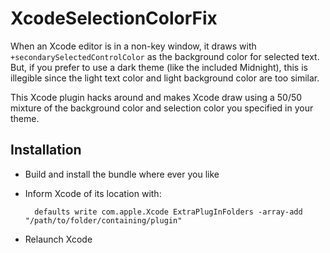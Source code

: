 XcodeSelectionColorFix
===========

When an Xcode editor is in a non-key window, it draws with `+secondarySelectedControlColor` as the background color for selected text. But, if you prefer to use a dark theme (like the included Midnight), this is illegible since the light text color and light background color are too similar.

This Xcode plugin hacks around and makes Xcode draw using a 50/50 mixture of the background color and selection color you specified in your theme.

Installation
------------

- Build and install the bundle where ever you like
- Inform Xcode of its location with:

		defaults write com.apple.Xcode ExtraPlugInFolders -array-add "/path/to/folder/containing/plugin"

- Relaunch Xcode
